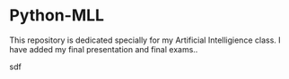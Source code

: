 # Python-MLL

This repository is dedicated specially for my Artificial Intelligience class.
I have added my final presentation and final exams..

sdf
